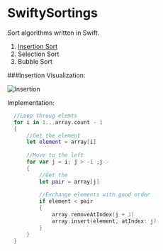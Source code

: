 # SwiftySortings
Sort algorithms written in Swift. 

1. [Insertion Sort](###Insertion)
2. Selection Sort
3. Bubble Sort

###Insertion
Visualization:

![Insertion](https://upload.wikimedia.org/wikipedia/commons/0/0f/Insertion-sort-example-300px.gif)

Implementation:
```swift
  //Loop throug elemts
  for i in 1...array.count - 1
  {
      //Get the element
      let element = array[i]
      
      //Move to the left
      for var j = i; j > -1 ;j--
      {
          //Get the
          let pair = array[j]
          
          //Exchange elements with good order
          if element < pair
          {
              array.removeAtIndex(j + 1)
              array.insert(element, atIndex: j)
          }
      }
  }
```


